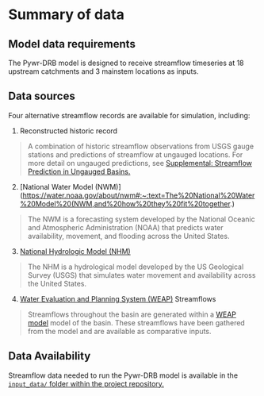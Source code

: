 # Summary of data

## Model data requirements

The Pywr-DRB model is designed to receive streamflow timeseries at 18 upstream catchments and 3 mainstem locations as inputs.

## Data sources

Four alternative streamflow records are available for simulation, including:
1. Reconstructed historic record
> A combination of historic streamflow observations from USGS gauge stations and predictions of streamflow at ungauged locations. For more detail on ungauged predictions, see [Supplemental: Streamflow Prediction in Ungauged Basins.](./pub.html)

2. [National Water Model (NWM)](https://water.noaa.gov/about/nwm#:~:text=The%20National%20Water%20Model%20(NWM,and%20how%20they%20fit%20together.)
>The NWM is a forecasting system developed by the National Oceanic and Atmospheric Administration (NOAA) that predicts water availability, movement, and flooding across the United States.

3. [National Hydrologic Model (NHM)](https://www.sciencebase.gov/catalog/item/4f4e4773e4b07f02db47e234)
>The NHM is a hydrological model developed by the US Geological Survey (USGS) that simulates water movement and availability across the United States.

4. [Water Evaluation and Planning System (WEAP)](https://www.weap21.org/) Streamflows
>Streamflows throughout the basin are generated within a [WEAP model](https://www.weap21.org/index.asp) model of the basin. These streamflows have been gathered from the model and are available as comparative inputs.  

## Data Availability

Streamflow data needed to run the Pywr-DRB model is available in the [`input_data/` folder within the project repository.](https://github.com/ahamilton144/DRB_water_management/tree/master/input_data)
